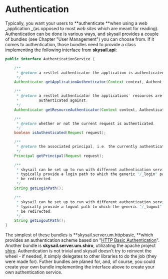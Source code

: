 # Authentication

Typically, you want your users to **authenticate **when using a web _application _\(as opposed to most _web sites_ which are meant for reading\). Authentication can be done is various ways, and skysail provides a couple of bundles \(see Chapter "User Management"\) you can choose from. If it comes to authentication, those bundles need to provide a class implementing the following interface from **skysail.api**:

```java
public interface AuthenticationService {

    /**
     * @return a restlet authenticator the application is authenticated against.
     */
    Authenticator getApplicationAuthenticator(Context context, AuthenticationMode authMode);

    /**
     * @return a restlet authenticator the applications' resources are
     *         authenticated against.
     */
    Authenticator getResourceAuthenticator(Context context, AuthenticationMode authMode);

    /**
     * @return whether or not the current request is authenticated.
     */
    boolean isAuthenticated(Request request);

    /**
     * @return the associated principal, i.e. the currently authenticated user.
     */
    Principal getPrincipal(Request request);

    /**
     * skysail can be set up to run with different authentication services, which
     * typically provide a login path to which the generic "/_login" path will
     * be redirected.
     */
    String getLoginPath();

    /**
     * skysail can be set up to run with different authentication services, which
     * typically provide a logout path to which the generic "/_logout" path will
     * be redirected.
     */
    String getLogoutPath();
}
```

The simplest of these bundles is **skysail.server.um.httpbasic, **which provides an authentication scheme based on "[HTTP Basic Authentication](https://en.wikipedia.org/wiki/Basic_access_authentication)". Another bundle is **skysail.server.um.shiro**, utilizating the apache project [shiro](https://shiro.apache.org/). Authentication is not trivial and skysail doesn't try to reinvent the wheel - if needed, it simply delegates to other libraries to do the job \(they were made for\). Futher bundles are planed for, and, of course, you could create your own bundle implementing the interface above to create your own authentication service.


